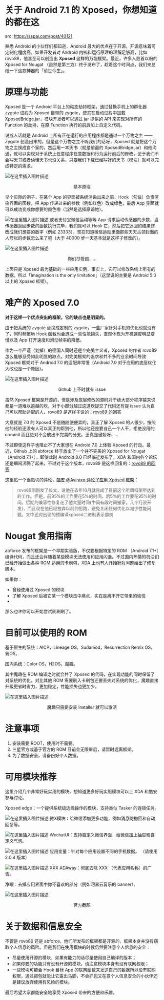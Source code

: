# 关于 Android 7.1 的 Xposed，你想知道的都在这

src: https://sspai.com/post/40121



熟悉 Android 的小伙伴们都知道，Android 最大的优点在于开源。开源意味着可定制化程度高，如果开发者对 Android 内核和运行原理的理解足够高，比如 rovo89，他甚至可以创造出 **Xposed** 这样的万能框架。最近，许多人翘首以盼的 Xposed for Nougat （虽然是第三方）终于发布了，趁着这个时间点，我们来总结一下这款神器的「前世今生」。

# 原理与功能
Xposed 是一个 Android 平台上的动态劫持框架，通过替换手机上的孵化器 zygote 进程为 Xposed 自带的 zygote，使其在启动过程中加载 XposedBridge.jar，模块开发者可以通过 jar 提供的 API 来实现对所有的 Function 的劫持，在原 Function 执行的前后加上自定义代码。

说成人话就是 Android 上所有正在运行的应用程序都是通过一个万物之主 —— Zygote 创造出来的，但是这个万物之主不听我们的话呀，Xposed 就是把这个万物之主换成自个家的，然后用一本天书（就是前面的 XposedBridge.jar）和他沟通，就可以实现对于系统上任意程序任意数据和行为运行前后的修改，至于我们不会写天书或者读懂天书也没关系，只要我们下载已经写好的天书（模块）就可以完成特定的需求。

![在这里插入图片描述](images/20201007113601344.png)
<center>基本原理</center>

举个实际的例子，在某个 App 的界面被系统渲染出来之前，Hook（勾住）负责渲染界面的函数，把 App 传递过来的参数（例如红色）改成绿色，最后 App 界面就可以成功变成你想要的颜色啦（当然是选择原谅她）。

![在这里插入图片描述](images/20201007113635221.png)
或者支付宝微信运动等等 App 请求运动传感器的步数，当传感器返回步数的函数执行完毕，我们就可以 Hook 它，然后把它返回的结果修改成我们想要的数字（例如 23333），现在知道微信运动里面那些天天占领封面的人夸张的步数怎么来了吧（大于 40000 步一天基本就是这样子修改的）。

![在这里插入图片描述](images/20201007113753263.png)
<center>你们尽管跑......</center>

上面只是 Xposed 最为基础的一些应用实例，事实上，它可以修改系统上所有的数据，所以「Imagination is the only limitation」（这里说的主要是 Android 5.0 以上的 Xposed 框架）。

# 难产的 Xposed 7.0
**对于这样一个优点突出的框架，它的缺点也是明显的。**

由于把系统的 zygote 替换成定制的 zygote，一些厂家针对手机的优化也就没有了，同时频繁地 Hook 函数也会造成一些性能损失，直观体现为开机速度明显变慢以及 App 打开速度和滑动帧率的降低。

作为一个严谨（划掉）的德国人同时还是个完美主义者，Xposed 的作者 rovo89 怎么能够忍受如此明显的缺点。对完美框架的追求和并不多的业余时间导致 Xposed 框架对于 Android 7.0 的适配非常慢（Android 7.0 对于应用的底层优化大改也是一个原因）。

![在这里插入图片描述](images/20201007113859929.png)
<center> Github 上不时就有 issue</center>

虽然 Xposed 框架是开源的，但是涉及底层修改的源码对于绝大部分程序猿来说都是一道难以逾越的坎，对于小部分越过这道坎提交了代码还有提 issue 认为自己可以帮助适配的人，rovo89 是这样子说的：[rovo89 的回答](https://github.com/rovo89/Xposed/issues/225)

大意就是 7.0 的 Xposed 不是随随便便弄的，真正了解 Xposed 的人很少，按照他的经验还没有人可以真正的帮到他，所以他还是要自己一个人干，拒绝没用的 commit 而且绝对不会放出不完美的分支。还真是傲娇呀……

 不过即使这样子也阻止不了大家想在 Android 7.0 上体验 Xposed 的行动。最近，Github 上的 abforce 终于放出了一个并不完美的 Xposed for Nougat （Android 7.1+），即使此时 Android 8.0 已经临近发布了，XDA 和国内各个论坛还是瞬间沸腾了起来。不过对于这个版本，rovo89 是这样回复的：[rovo89 的回答](https://github.com/rovo89/Xposed/issues/230) 

这里贴一个很贴切的评论，[酷安 @Aviraxp 评论了应用 Xposed 框架](https://www.coolapk.com/feed/3702648)：

>rovo89刚刚发了长文，说他在去年10月就完成了目前这个所谓框架所达到的工作。但是，前95%的工作要花5%的时间，后5%的工作要花95%的时间。后期的兼容性修复花了他大量时间(中间有段时间搬家，几个月没开发)，而且现在他已经放弃以前的思路，避免关闭任何优化以减少性能问题。文中还对出现的预编译xposed二进制表示鄙夷


# Nougat 食用指南 
abforce 发布的框架是一个早期实验版，不仅要根据特定的 ROM （Android 7.1+）编译代码，而且还会伴随着某些模块无法使用和应用闪退。不过国内热情的机油们已经开始做出各种 ROM 适用的卡刷包，XDA 上也有人开始针对问题给出了修复版本。

如果你：

* 曾经使用过 Xposed 的模块
* 了解 Xposed 后被它某一个模块击中痛点，实在是离不开它带来的愉悦
* 
那么也许你可以开始尝试刷刷刷了。

# 目前可以使用的 ROM 
基于原生的系统：AICP，Lineage OS，Sudamod，Resurrection Remix OS，氧OS。 

国内系统：Color OS，H2OS，魔趣。 

其中魔趣在 ROM 编译之时就合并了 Xposed 的代码，在实现功能的同时保留了对系统的优化。对比其他 ROM 需要刷入卡刷包还要丢失对系统的优化，魔趣直接升级更省时省力，更加稳定，性能损失也更加少。

![在这里插入图片描述](images/20201007114313584.png)
<center>魔趣只需要安装 Installer 就可以激活 </center>

# 注意事项
1. 安装需要 ROOT，使用时不需要。
2. 三星官方或基于官方的 ROM 目前会无限重启，请暂时远离框架。
3. 为了数据安全，请备份好个人数据。

# 可用模块推荐 
这里介绍几个非常好玩实用的模块，想知道更多好玩实用模块可以上 XDA 和酷安参与讨论。

 Xposed edge：一个提供系统级边缘操作的模块，支持类似 Tasker 的连锁任务。

![在这里插入图片描述](images/20201007114455994.png)
微X模块：给微信添加更多功能，例如消息防撤回和自动回复等。

![在这里插入图片描述](images/20201007114509992.png)
WechatUI：支持自定义微信界面，给微信加上抽屉和自定义气泡。

![在这里插入图片描述](images/20201007114526155.png)
应用变量：针对每个应用设置不同的手机数据。 （请使用 2.0.4 版本）

![在这里插入图片描述](images/20201007114537710.png)
XXX ADAway：彻底去除 XXX （代表应用名称）的广告。 

净眼：去掉应用界面中你不喜欢的部分（例如网易云音乐的 banner）。

![在这里插入图片描述](images/20201007114556146.png)
<center>官方截图</center>

# 关于数据和信息安全
不管是 rovo89 还是 abforce，他们所发布的框架都是开源的，框架本身并没有窃取个人信息的风险。但是我们在使用模块的时候仍然要注意个人信息的安全：

* 尽量使用开源的模块，如果有能力的话尽量使用自己编译的版本；
* 如果你要的功能只有没有开源的模块，请注意模块本身有没有联网权限；
* 一些模块可能会 Hook 目标 App 的联网函数来发送自己的数据所以没有联网权限，通过抓包就能让它露出马脚，不会抓包又在意个人信息安全的小伙伴还是建议放弃使用有风险的模块。

最后希望大家都能安全地享受 Xposed 带来的方便和乐趣。



<center> </center>